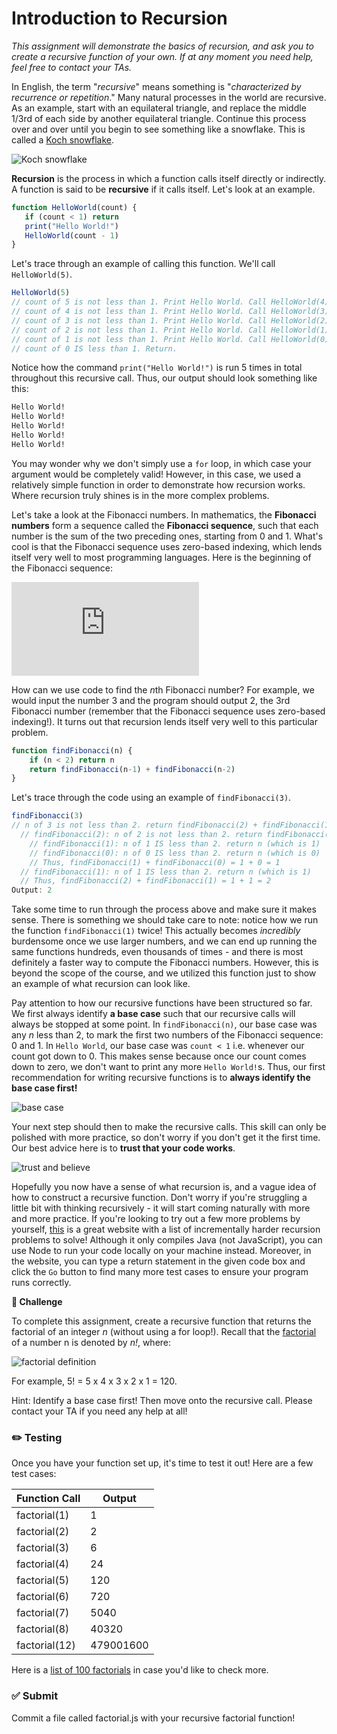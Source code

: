 # Introduction to Recursion

*This assignment will demonstrate the basics of recursion, and ask you to create a recursive function of your own. If at any moment you need help, feel free to contact your TAs.*

In English, the term "*recursive*" means something is "*characterized by recurrence or repetition*." Many natural processes in the world are recursive. As an example, start with an equilateral triangle, and replace the middle 1/3rd of each side by another equilateral triangle. Continue this process over and over until you begin to see something like a snowflake. This is called a [Koch snowflake](http://en.wikipedia.org/wiki/Koch_snowflake).

![Koch snowflake](https://upload.wikimedia.org/wikipedia/commons/f/fd/Von_Koch_curve.gif)

**Recursion** is the process in which a function calls itself directly or indirectly. A function is said to be **recursive** if it calls itself. Let's look at an example.

```javascript
function HelloWorld(count) {
   if (count < 1) return
   print("Hello World!")
   HelloWorld(count - 1)
}
```

Let's trace through an example of calling this function. We'll call `HelloWorld(5)`. 

```javascript
HelloWorld(5)
// count of 5 is not less than 1. Print Hello World. Call HelloWorld(4).
// count of 4 is not less than 1. Print Hello World. Call HelloWorld(3).
// count of 3 is not less than 1. Print Hello World. Call HelloWorld(2).
// count of 2 is not less than 1. Print Hello World. Call HelloWorld(1).
// count of 1 is not less than 1. Print Hello World. Call HelloWorld(0).
// count of 0 IS less than 1. Return.
```

Notice how the command `print("Hello World!")` is run 5 times in total throughout this recursive call. Thus, our output should look something like this:

```bash
Hello World!
Hello World!
Hello World!
Hello World!
Hello World!
```

You may wonder why we don't simply use a `for` loop, in which case your argument would be completely valid! However, in this case, we used a relatively simple function in order to demonstrate how recursion works. Where recursion truly shines is in the more complex problems.

Let's take a look at the Fibonacci numbers. In mathematics, the **Fibonacci numbers** form a sequence called the **Fibonacci sequence**, such that each number is the sum of the two preceding ones, starting from 0 and 1. What's cool is that the Fibonacci sequence uses zero-based indexing, which lends itself very well to most programming languages. Here is the beginning of the Fibonacci sequence:

![fibonacci sequence](https://latex.codecogs.com/svg.latex?0,%201,%201,%202,%203,%205,%208,%2013,%2021,%2034,%2055,%2089,%2014,...)

How can we use code to find the *n*th Fibonacci number? For example, we would input the number 3 and the program should output 2, the 3rd Fibonacci number (remember that the Fibonacci sequence uses zero-based indexing!). It turns out that recursion lends itself very well to this particular problem.

```javascript
function findFibonacci(n) {
    if (n < 2) return n
    return findFibonacci(n-1) + findFibonacci(n-2)
}
```

 Let's trace through the code using an example of ``findFibonacci(3)``.

```javascript
findFibonacci(3)
// n of 3 is not less than 2. return findFibonacci(2) + findFibonacci(1)
  // findFibonacci(2): n of 2 is not less than 2. return findFibonacci(1) + findFibonacci(0)
    // findFibonacci(1): n of 1 IS less than 2. return n (which is 1)
    // findFibonacci(0): n of 0 IS less than 2. return n (which is 0)
    // Thus, findFibonacci(1) + findFibonacci(0) = 1 + 0 = 1 
  // findFibonacci(1): n of 1 IS less than 2. return n (which is 1)
  // Thus, findFibonacci(2) + findFibonacci(1) = 1 + 1 = 2
Output: 2
```

Take some time to run through the process above and make sure it makes sense. There is something we should take care to note: notice how we run the function `findFibonacci(1)` twice! This actually becomes *incredibly* burdensome once we use larger numbers, and we can end up running the same functions hundreds, even thousands of times - and there is most definitely a faster way to compute the Fibonacci numbers. However, this is beyond the scope of the course, and we utilized this function just to show an example of what recursion can look like. 

Pay attention to how our recursive functions have been structured so far. We first always identify **a base case** such that our recursive calls will always be stopped at some point. In `findFibonacci(n)`, our base case was any *n* less than 2, to mark the first two numbers of the Fibonacci sequence: 0 and 1. In `Hello World`, our base case was `count < 1` i.e. whenever our count got down to 0. This makes sense because once our count comes down to zero, we don't want to print any more `Hello World!`s. Thus, our first recommendation for writing recursive functions is to **always identify the base case first!**

![base case](https://miro.medium.com/max/2800/1*JpCAqm8HdKuBhyRs9NYCOg.png)

Your next step should then to make the recursive calls. This skill can only be polished with more practice, so don't worry if you don't get it the first time. Our best advice here is to **trust that your code works**. 

![trust and believe](https://media4.giphy.com/media/QM6TiqlweEa7MBJhyG/giphy.gif?cid=ecf05e47xrzp72ck8kixabfe9lz1noiid4ih8b1ust1v5m68&rid=giphy.gif)

Hopefully you now have a sense of what recursion is, and a vague idea of how to construct a recursive function. Don't worry if you're struggling a little bit with thinking recursively - it will start coming naturally with more and more practice. If you're looking to try out a few more problems by yourself, [this](https://codingbat.com/java/Recursion-1) is a great website with a list of incrementally harder recursion problems to solve! Although it only compiles Java (not JavaScript), you can use Node to run your code locally on your machine instead. Moreover, in the website, you can type a return statement in the given code box and click the `Go`  button to find many more test cases to ensure your program runs correctly.

**🚗 Challenge**

To complete this assignment, create a recursive function that returns the factorial of an integer *n* (without using a for loop!). Recall that the [factorial](https://en.wikipedia.org/wiki/Factorial#:~:text=In%20mathematics%2C%20the%20factorial%20of,convention%20for%20an%20empty%20product.) of a number n is denoted by *n!*, where:

![factorial definition](https://latex.codecogs.com/svg.latex?n!=n%20\cdot%20(n-1)\cdot%20(n-2)\cdot%20(n-3)\cdot...\cdot3\cdot2\cdot1)

For example, 5! = 5 x 4 x 3 x 2 x 1 = 120.

Hint: Identify a base case first! Then move onto the recursive call. Please contact your TA if you need any help at all!

### ✏️ Testing

Once you have your function set up, it's time to test it out! Here are a few test cases:

| Function Call | Output    |
| ------------- | --------- |
| factorial(1)  | 1         |
| factorial(2)  | 2         |
| factorial(3)  | 6         |
| factorial(4)  | 24        |
| factorial(5)  | 120       |
| factorial(6)  | 720       |
| factorial(7)  | 5040      |
| factorial(8)  | 40320     |
| factorial(12) | 479001600 |

Here is a [list of 100 factorials](https://www.mymathtables.com/numbers/100-factorial-tables-chart.html) in case you'd like to check more.

### ✅ Submit

Commit a file called factorial.js with your recursive factorial function!
